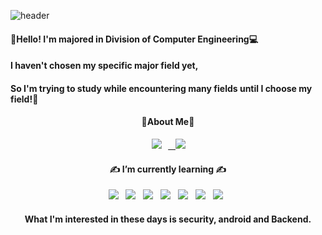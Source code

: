 ![header](https://capsule-render.vercel.app/api?type=wave&color=auto&height=300&section=header&text=capsule%20render&fontSize=90)

<h4>👋Hello! I'm majored in Division of Computer Engineering💻
<h4>I haven't chosen my specific major field yet,</h4>
<h4>So I'm trying to study while encountering many fields until I choose my field!🚀</h4>

    
    

<div align="center">
<h4><b>🤍About Me🤍</b></h4>

<a href="https://www.notion.so/Records-about-me-9ee833cf6d9346fdbfa9ca9b7fca1731">
    <img 
        src="http://img.shields.io/badge/-Notion-black?style=flat&logo=Notion&link=https://www.notion.so/Records-about-me-9ee833cf6d9346fdbfa9ca9b7fca1731"
        style="height : auto; margin-left : 10px; margin-right : 10px;"/> &nbsp

    
    
<a href="https://source-coding.tistory.com/">
    <img 
        src="https://img.shields.io/static/v1?label=blog&message=TISTORY&color=9cf&link=https://www.notion.so/Records-about-me-9ee833cf6d9346fdbfa9ca9b7fca1731"/></a> &nbsp

<div align="center">
<h4><b>✍ I’m currently learning ✍</b></h4>
<img src="https://img.shields.io/badge/HTML5-E34F26?style=flat-square&logo=HTML5&logoColor=white"/></a> &nbsp
<img src="https://img.shields.io/badge/CSS3-1572B6?style=flat-square&logo=CSS3&logoColor=white"/></a> &nbsp
<img src="https://img.shields.io/badge/JavaScript-F7DF1E?style=flat-square&logo=JavaScript&logoColor=white"/></a> &nbsp
<img src="https://img.shields.io/badge/Android-3DDC84?style=flat-square&logo=Android&logoColor=white"/></a> &nbsp
<img src="https://img.shields.io/badge/C-00599C?style=flat-square&logo=c%2B%2B&logoColor=white"/></a> &nbsp 
<img src="https://img.shields.io/badge/C++-01A9DB?style=flat-square&logo=c%2B%2B&logoColor=white"/></a> &nbsp 
<img src="https://img.shields.io/badge/-Python-000000?style=flat&logo=Python&logoColor=white"/></a> &nbsp 
</div>


<h4>What I'm interested in these days is security, android and Backend.</h4>


